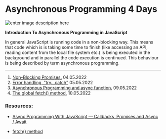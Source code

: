 # Asynchronous Programming 4 Days

![enter image description here](https://miro.medium.com/max/1400/1*jVHUEL7kT7cJBjio57UK1Q.png)

**Introduction To Asynchronous Programming in JavaScript**

In general JavaScript is running code in a non-blocking way. This means that code which is is taking some time to finish (like accessing an API, reading content from the local file system etc.) is being executed in the background and in parallel the code execution is continued. This behaviour is being described by term asynchronous programming.

---

1.  [Non-Blocking Promises.](https://github.com/FbW-E10/SPA-Lessons/tree/main/3-Asynchronous%20Programming/1-Non-Blocking%20Promises) 04.05.2022
2.  [Error handling, "try...catch"](https://github.com/FbW-E10/SPA-Lessons/tree/main/3-Asynchronous%20Programming/2-Error%20handling-try-catch) 05.05.2022
3.  [Asynchronous Programming and async function.](https://github.com/FbW-E10/SPA-Lessons/tree/main/3-Asynchronous%20Programming/3-Asynchronous%20Programming%20and%20async%20function) 09.05.2022
4.  [The global fetch() method.](<https://github.com/FbW-E10/SPA-Lessons/tree/main/3-Asynchronous%20Programming/4-The%20global%20fetch()%20method>) 10.05.2022

### Resources:

- [Async Programming With JavaScript — Callbacks, Promises and Async / Await](https://medium.com/codingthesmartway-com-blog/async-programming-with-javascript-callbacks-promises-and-async-await-980e3f144185)

- [fetch() method](https://javascript.info/fetch)
